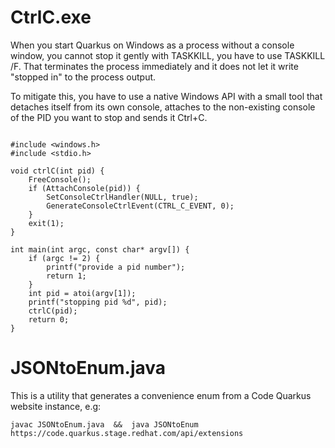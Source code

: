 # CtrlC.exe

When you start Quarkus on Windows as a process without
a console window, you cannot stop it gently with TASKKILL, 
you have to use TASKKILL /F. That terminates the process immediately
and it does not let it write "stopped in" to the process output.

To mitigate this, you have to use a native Windows API with
a small tool that detaches itself from its own console,
attaches to the non-existing console of the PID you want
to stop and sends it Ctrl+C.

```$c

#include <windows.h>
#include <stdio.h>

void ctrlC(int pid) {
    FreeConsole();
    if (AttachConsole(pid)) {
        SetConsoleCtrlHandler(NULL, true);
        GenerateConsoleCtrlEvent(CTRL_C_EVENT, 0);
    }
    exit(1);
}

int main(int argc, const char* argv[]) {
    if (argc != 2) {
        printf("provide a pid number");
        return 1;
    }
    int pid = atoi(argv[1]);
    printf("stopping pid %d", pid);
    ctrlC(pid);
    return 0;
}

``` 

# JSONtoEnum.java

This is a utility that generates a convenience enum from a Code Quarkus website instance, e.g:

```
javac JSONtoEnum.java  &&  java JSONtoEnum https://code.quarkus.stage.redhat.com/api/extensions
```
